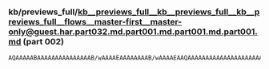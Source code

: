 ### kb/previews_full/kb__previews_full__kb__previews_full__kb__previews_full__flows__master-first__master-only@guest.har.part032.md.part001.md.part001.md.part001.md (part 002)

```md
AQAAAAABAAAAAAAAAAAAAAAB/wAAAAEAAAAAAAAB/wAAAAEAAQAAAAAAAAAAAAAAAAAAAAAAAAAAAAAAAAEBAAAAAAAAAQAAAAAAAAAAAAAAAAAAAAAAAAAAAAAAAAAAAAD/AAAAAQAAAAAAAAAAAAAAA
```

```
